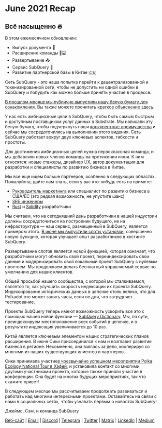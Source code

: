 # June 2021 Recap

## Всё насыщенно 🔥

В этом ежемесячном обновлении:

-   Выпуск документа 🎊
-   Расширение команды 👩💻
-   Развертывание 📥
-   Сервис SubQuery 📖
-   Развитие партнерской базы в Китае 🇨🇳

Сеть SubQuery - это наша попытка перейти к децентрализованной и токенизированной сети, чтобы не допустить ни одной ошибки в SubQuery и побудить как можно больше принять участие в процессе.

[В прошлом месяце мы публично выпустили нашу белую бумагу для ознакомления.](https://static.subquery.network/whitepaper.pdf) Вы также можете прочитать [краткое объяснение здесь](https://subquery.medium.com/the-subquery-network-a-summary-46cde0acb010).

У нас есть амбициозные цели в SubQuery, чтобы быть самым быстрым и доступным поставщиком услуг данных в Substrate. Мы написали эту белую бумагу, чтобы подчеркнуть наши [конкурентные преимущества](https://subquery.medium.com/subquery-network-our-goals-and-competitive-advantages-a6efdd544be4) и сейчас мы сосредоточились на выполнении этого видения. Сеть SubQuery работает вокруг двух ключевых аспектов, гибкости и простоты.

Для достижения амбициозных целей нужна первоклассная команда, и мы добавляли новых членов команды на протяжении июня. К ним относятся: новые стажеры, дизайнер UX, автор документации для разработки и специалисты по развитию бизнеса в Китае.

Мы все еще ищем больше партнеров, особенно в следующих областях. Пожалуйста, дайте нам знать, если у вас кто-нибудь есть на примете:

-   [Руководитель маркетинга](https://angel.co/company/subquery/jobs/1494376-head-of-marketing) или специалист по развитию бизнеса в США/ЕС (это редкая возможность, не упустите шанс)
-   [SRE инженеры](https://angel.co/company/subquery/jobs/1497942-site-reliability-engineer)
-   [Rust](https://angel.co/company/subquery/jobs/1494414-rust-developer) и [Solidity](https://angel.co/company/subquery/jobs/1494435-solidity-developer) разработчики

Мы считаем, что на сегодняшний день разработчики в нашей индустрии должны сосредоточиться на построении будущего, не на инфраструктуре — наш сервис, размещенный в SubQuery, является примером этого. [В июне мы выпустили слоты установки](https://subquery.medium.com/deployment-slots-are-here-subquery-projects-4fe2629f8858), совершенно новую функцию, которая улучшает опыт разработчиков в хостинге SubQuery.

Развертывание слотов является новой функцией, которая означает, что разработчики могут обновить свой проект, переиндексировать свои данные и модернизировать свой локальный проект SubQuery с нулевым простоем. Мы продолжаем делать бесплатный управляемый сервис по умолчанию для наших клиентов.

Общей просьбой нашего сообщества, с которой мы сталкиваемся, является то, как улучшить скорость индексации их проекта SubQuery. Индексирование исторических данных в цепочке столь велико, что для Polkadot это может занять часы, если не дни, что затрудняет тестирование.

Проекты SubQuery теперь имеют возможность ускорить все это с помощью нашей новой функции — [SubQuery Dictionary](https://subquery.medium.com/subquerys-just-got-a-lot-faster-with-the-dictionary-8a7a1447574). Мы, по сути, преиндексируем местоположение всех событий в цепочке, и в результате индексация увеличивается до 10 раз.

Китай является ключевым элементом наших стратегических планов расширения. В июне Сики присоединился к нам и возглавит развитие бизнеса в регионе. Несомненно, она взялась за дело, кооперируя со многими из наших существующих клиентов и партнеров.

Сики принимала участие[в чрезвычайно успешном мероприятии Polka Ecology National Tour в Хэфей](https://twitter.com/SubQueryNetwork/status/1409696588465721348), и установила контакт со многими другими участниками проекта, которые также приняли участие в конференции. Она будет на многих будущих мероприятиях, так что скажите привет!

В следующем месяце мы рассчитываем продолжать развиваться и работать над многими интересными проектами. Оставайтесь на связи с нами в социальных сетях, чтобы узнавать первым о новостях SubQuery!

Джеймс, Сэм, и команда SubQuery

[Веб-сайт](https://subquery.network/) | [Email](mailto:hello@subquery.network) | [Discord](https://discord.com/invite/78zg8aBSMG) | [Telegram](https://t.me/subquerynetwork) | [Twitter](https://twitter.com/subquerynetwork) | [Matrix](https://matrix.to/#/#subquery:matrix.org) | [LinkedIn](https://www.linkedin.com/company/subquery) | [Medium](https://subquery.medium.com/)